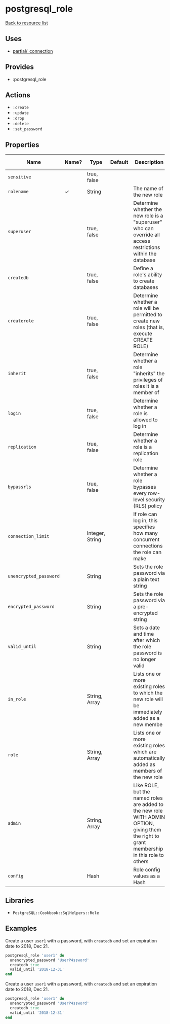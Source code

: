 # postgresql_role

[Back to resource list](../README.md#resources)

## Uses

- [partial/_connection](partial/_connection.md)

## Provides

- :postgresql_role

## Actions

- `:create`
- `:update`
- `:drop`
- `:delete`
- `:set_password`

## Properties

| Name                   | Name? | Type            | Default | Description                                                                                                                                  | Allowed Values |
| ---------------------- | ----- | --------------- | ------- | -------------------------------------------------------------------------------------------------------------------------------------------- | -------------- |
| `sensitive`            |       | true, false     |         |                                                                                                                                              |                |
| `rolename`             | ✓     | String          |         | The name of the new role                                                                                                                     |                |
| `superuser`            |       | true, false     |         | Determine whether the new role is a "superuser" who can override all access restrictions within the database                                 |                |
| `createdb`             |       | true, false     |         | Define a role's ability to create databases                                                                                                  |                |
| `createrole`           |       | true, false     |         | Determine whether a role will be permitted to create new roles (that is, execute CREATE ROLE)                                                |                |
| `inherit`              |       | true, false     |         | Determine whether a role "inherits" the privileges of roles it is a member of                                                                |                |
| `login`                |       | true, false     |         | Determine whether a role is allowed to log in                                                                                                |                |
| `replication`          |       | true, false     |         | Determine whether a role is a replication role                                                                                               |                |
| `bypassrls`            |       | true, false     |         | Determine whether a role bypasses every row-level security (RLS) policy                                                                      |                |
| `connection_limit`     |       | Integer, String |         | If role can log in, this specifies how many concurrent connections the role can make                                                         |                |
| `unencrypted_password` |       | String          |         | Sets the role password via a plain text string                                                                                               |                |
| `encrypted_password`   |       | String          |         | Sets the role password via a pre-encrypted string                                                                                            |                |
| `valid_until`          |       | String          |         | Sets a date and time after which the role password is no longer valid                                                                        |                |
| `in_role`              |       | String, Array   |         | Lists one or more existing roles to which the new role will be immediately added as a new membe                                              |                |
| `role`                 |       | String, Array   |         | Lists one or more existing roles which are automatically added as members of the new role                                                    |                |
| `admin`                |       | String, Array   |         | Like ROLE, but the named roles are added to the new role WITH ADMIN OPTION, giving them the right to grant membership in this role to others |                |
| `config`               |       | Hash            |         | Role config values as a Hash                                                                                                                 |                |

## Libraries

- `PostgreSQL::Cookbook::SqlHelpers::Role`

## Examples

Create a user `user1` with a password, with `createdb` and set an expiration date to 2018, Dec 21.

```ruby
postgresql_role 'user1' do
  unencrypted_password 'UserP4ssword'
  createdb true
  valid_until '2018-12-31'
end
```

Create a user `user1` with a password, with `createdb` and set an expiration date to 2018, Dec 21.

```ruby
postgresql_role 'user1' do
  unencrypted_password 'UserP4ssword'
  createdb true
  valid_until '2018-12-31'
end
```
